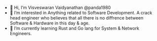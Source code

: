 - 👋 Hi, I’m Visveswaran Vaidyanathan @panda1980
- 👀 I’m interested in Anything related to Software Development. A crack head engineer who believes that all there is no diffrence between Software & Hardware in this day & age.
- 🌱 I’m currently learning Rust and Go lang for System & Network Engineers.
<!---
panda1980/panda1980 is a ✨ special ✨ repository because its `README.md` (this file) appears on your GitHub profile.
You can click the Preview link to take a look at your changes.
--->
